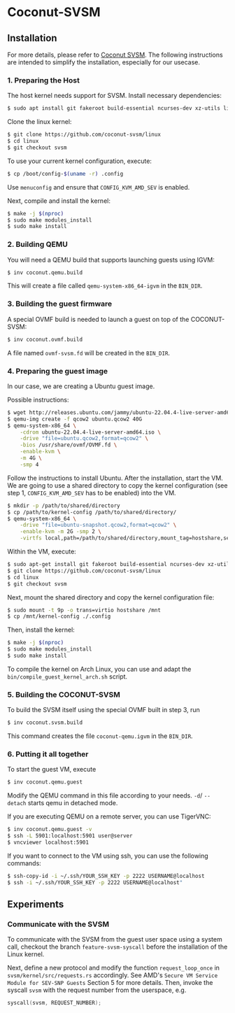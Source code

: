 # Coconut-SVSM

## Installation

For more details, please refer to [Coconut SVSM](https://github.com/coconut-svsm/svsm). The following instructions are intended to simplify the installation, especially for our usecase.

### 1. Preparing the Host

The host kernel needs support for SVSM.
Install necessary dependencies:

```bash
$ sudo apt install git fakeroot build-essential ncurses-dev xz-utils libssl-dev bc flex libelf-dev bison
```

Clone the linux kernel:

```bash
$ git clone https://github.com/coconut-svsm/linux 
$ cd linux
$ git checkout svsm 
```

To use your current kernel configuration, execute:

```bash 
$ cp /boot/config-$(uname -r) .config
```

Use `menuconfig` and ensure that `CONFIG_KVM_AMD_SEV` is enabled.

Next, compile and install the kernel:

```bash
$ make -j $(nproc)
$ sudo make modules_install
$ sudo make install
```

### 2. Building QEMU

You will need a QEMU build that supports launching guests using IGVM:

```bash
$ inv coconut.qemu.build
```

This will create a file called `qemu-system-x86_64-igvm` in the `BIN_DIR`. 

### 3. Building the guest firmware

A special OVMF build is needed to launch a guest on top of the COCONUT-SVSM:

```bash
$ inv coconut.ovmf.build
```

A file named `ovmf-svsm.fd` will be created in the `BIN_DIR`.


### 4. Preparing the guest image

In our case, we are creating a Ubuntu guest image.

Possible instructions:

```bash
$ wget http://releases.ubuntu.com/jammy/ubuntu-22.04.4-live-server-amd64.iso
$ qemu-img create -f qcow2 ubuntu.qcow2 40G
$ qemu-system-x86_64 \
    -cdrom ubuntu-22.04.4-live-server-amd64.iso \
    -drive "file=ubuntu.qcow2,format=qcow2" \
    -bios /usr/share/ovmf/OVMF.fd \
    -enable-kvm \
    -m 4G \
    -smp 4
```

Follow the instructions to install Ubuntu.
After the installation, start the VM. We are going to use a shared directory to copy the kernel configuration (see step 1, `CONFIG_KVM_AMD_SEV` has to be enabled) into the VM.

```bash
$ mkdir -p /path/to/shared/directory 
$ cp /path/to/kernel-config /path/to/shared/directory/
$ qemu-system-x86_64 \
    -drive "file=ubuntu-snapshot.qcow2,format=qcow2" \
    -enable-kvm -m 2G -smp 2 \
    -virtfs local,path=/path/to/shared/directory,mount_tag=hostshare,security_model=passthrough,id=hostshare
``` 

Within the VM, execute:

```bash
$ sudo apt-get install git fakeroot build-essential ncurses-dev xz-utils libssl-dev bc flex libelf-dev bison
$ git clone https://github.com/coconut-svsm/linux 
$ cd linux
$ git checkout svsm 
```

Next, mount the shared directory and copy the kernel configuration file:

```bash
$ sudo mount -t 9p -o trans=virtio hostshare /mnt
$ cp /mnt/kernel-config ./.config
```

Then, install the kernel:

```bash
$ make -j $(nproc)
$ sudo make modules_install
$ sudo make install
```

To compile the kernel on Arch Linux, you can use and adapt the `bin/compile_guest_kernel_arch.sh` script.

### 5. Building the COCONUT-SVSM

To build the SVSM itself using the special OVMF built in step 3, run

``` bash
$ inv coconut.svsm.build
```

This command creates the file `coconut-qemu.igvm` in the `BIN_DIR`.

### 6. Putting it all together

To start the guest VM, execute

```bash
$ inv coconut.qemu.guest
```

Modify the QEMU command in this file according to your needs.
`-d`/ `--detach` starts qemu in detached mode.

If you are executing QEMU on a remote server, 
you can use TigerVNC:

```bash
$ inv coconut.qemu.guest -v
$ ssh -L 5901:localhost:5901 user@server
$ vncviewer localhost:5901
```

If you want to connect to the VM using ssh, you can use the following commands:

```bash
$ ssh-copy-id -i ~/.ssh/YOUR_SSH_KEY -p 2222 USERNAME@localhost
$ ssh -i ~/.ssh/YOUR_SSH_KEY -p 2222 USERNAME@localhost"
```

## Experiments 

### Communicate with the SVSM

To communicate with the SVSM from the guest user space using a system call, checkout the branch `feature-svsm-syscall` before the installation of the Linux kernel.

Next, define a new protocol and modify the function `request_loop_once` in `svsm/kernel/src/requests.rs` accordingly.
See AMD's `Secure VM Service Module for SEV-SNP Guests` Section 5 for more details.
Then, invoke the syscall `svsm` with the request number from the userspace, e.g. 

```C
syscall(svsm, REQUEST_NUMBER);
```
